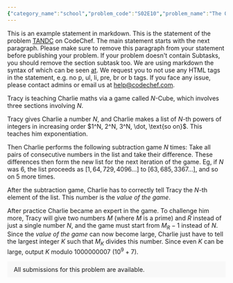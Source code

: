 ```yaml
---
{"category_name":"school","problem_code":"S02E10","problem_name":"The One with Russ","problemComponents":{"constraints":"- $1 \\leq T \\leq 10$\n- $1 \\leq N \\leq 10^3$\n- $1 \\leq A_i, B_i \\leq 10^3$\n- $1 \\leq X \\leq n$\n- $0 \\leq K \\leq 10^3$","constraintsState":true,"subtasks":"","subtasksState":true,"inputFormat":"- First line will contain $T$, number of testcases. Then the testcases follow.\n- First line for each test case contains three integers $N$, $X$ and $K$, denoting the number of characteristics, the minimum number of characteristics  and maximum possible score difference.\n- Second line for each test case contains $N$ integers denoting array $A$.\n- Third line for each test case contains $N$ integers denoting array $B$.\n","inputFormatState":true,"outputFormat":"For each test case print \u0022YES\u0022 if they are alike, else print \u0022NO\u0022.\n\nYou may print each character of each string in uppercase or lowercase (for example, the strings \u0022yEs\u0022, \u0022yes\u0022, \u0022Yes\u0022 and \u0022YES\u0022 will all be treated as identical).","outputFormatState":true,"sampleTestCases":{"0":{"id":1,"input":"3\n4 2 2\n1 7 7 5\n1 8 1 2\n5 1 3\n9 8 7 2 5\n5 4 1 8 9\n3 3 0\n2 3 4\n2 3 4\n","output":"YES\nNO\nYES\n","explanation":"**Test case 1**: The values of absolute difference between scores of Ross\u0027 and Russ\u0027 characteristics $1$ and $2$ are $0$ and $1$ respectively, both these values are less than $K = 2$. Thus, Ross and Russ are alike.\n\n**Test case 2**: The values of absolute difference between the scores of *ALL* of the Ross\u0027 and Russ\u0027 characteristics are greater than $3$.","isDeleted":false}}},"video_editorial_url":"https://youtu.be/SPyo8IJorRc","languages_supported":{"0":"CPP14","1":"C","2":"JAVA","3":"PYTH 3.6","4":"CPP17","5":"PYTH","6":"PYP3","7":"CS2","8":"ADA","9":"PYPY","10":"TEXT","11":"PAS fpc","12":"NODEJS","13":"RUBY","14":"PHP","15":"GO","16":"HASK","17":"TCL","18":"PERL","19":"SCALA","20":"LUA","21":"kotlin","22":"BASH","23":"JS","24":"LISP sbcl","25":"rust","26":"PAS gpc","27":"BF","28":"CLOJ","29":"R","30":"D","31":"CAML","32":"FORT","33":"ASM","34":"swift","35":"FS","36":"WSPC","37":"LISP clisp","38":"SQL","39":"SCM guile","40":"PERL6","41":"ERL","42":"CLPS","43":"ICK","44":"NICE","45":"PRLG","46":"ICON","47":"COB","48":"SCM chicken","49":"PIKE","50":"SCM qobi","51":"ST","52":"SQLQ","53":"NEM"},"max_timelimit":0.5,"source_sizelimit":50000,"problem_author":"notsoloud","problem_tester":"","date_added":"11-11-2021","tags":{"0":"cakewalk","1":"four2021","2":"notsoloud"},"problem_difficulty_level":"Unavailable","best_tag":"","editorial_url":"https://discuss.codechef.com/problems/S02E10","time":{"view_start_date":1638207000,"submit_start_date":1638207000,"visible_start_date":1638207000,"end_date":1735669800},"is_direct_submittable":false,"problemDiscussURL":"https://discuss.codechef.com/search?q=S02E10","is_proctored":false,"visitedContests":{},"layout":"problem"}
---
```

This is an example statement in markdown. This is the statement of the problem [TANDC](https://codechef.com/problems/TANDC) on CodeChef. The main statement starts with the next paragraph. Please make sure to remove this paragraph from your statement before publishing your problem. If your problem doesn't contain Subtasks, you should remove the section subtask too. We are using markdown the syntax of which can be seen [at](https://github.com/showdownjs/showdown/wiki/Showdown's-Markdown-syntax). We request you to not use any HTML tags in the statement, e.g. no p, ul, li, pre, br or b tags. If you face any issue, please contact admins or email us at help@codechef.com.

Tracy is teaching Charlie maths via a game called $N$-Cube, which involves three sections involving $N$.

Tracy gives Charlie a number $N$, and Charlie makes a list of $N$-th powers of integers in increasing order $1^N, 2^N, 3^N, \dot, \text{so on}$. This teaches him exponentiation.

Then Charlie performs the following subtraction game $N$ times: Take all pairs of consecutive numbers in the list and take their difference. These differences then form the new list for the next iteration of the game. Eg, if $N$ was 6, the list proceeds as $[1, 64, 729, 4096 ... ]$ to $[63, 685, 3367 ...]$, and so on $5$ more times.

After the subtraction game, Charlie has to correctly tell Tracy the $N$-th element of the list. This number is the *value of the game*.

After practice Charlie became an expert in the game. To challenge him more, Tracy will give two numbers $M$ (where $M$ is a prime) and $R$ instead of just a single number $N$, and the game must start from $M_R - 1$ instead of $N$. Since the *value of the game* can now become large, Charlie just have to tell the largest integer $K$ such that $M_K$ divides this number. Since even $K$ can be large, output $K$ modulo 1000000007 ($10^9 + 7$).

<aside style='background: #f8f8f8;padding: 10px 15px;'><div>All submissions for this problem are available.</div></aside>